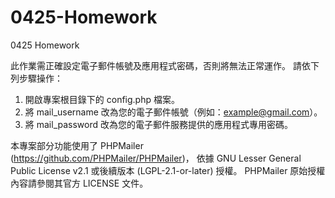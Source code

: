 # 0425-Homework
0425 Homework

此作業需正確設定電子郵件帳號及應用程式密碼，否則將無法正常運作。
請依下列步驟操作：<br>
1. 開啟專案根目錄下的 config.php 檔案。<br>
2. 將 mail_username 改為您的電子郵件帳號（例如：example@gmail.com）。<br>
3. 將 mail_password 改為您的電子郵件服務提供的應用程式專用密碼。

本專案部分功能使用了 PHPMailer (https://github.com/PHPMailer/PHPMailer)，
依據 GNU Lesser General Public License v2.1 或後續版本 (LGPL-2.1-or-later) 授權。
PHPMailer 原始授權內容請參閱其官方 LICENSE 文件。